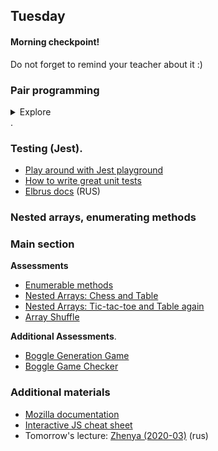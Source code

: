 ## Tuesday

#### Morning checkpoint!

Do not forget to remind your teacher about it :)

### Pair programming
<details>

<summary>
Explore
</summary>

https://habr.com/en/post/151563/  (rus)

**Instruction**.
1. Work in the same repository fork. The partner must be added to the collaborators of the repository.
2. You should change roles on a timer every 30 minutes
Use 1 computer and monitor (the second one should be switched off, otherwise you can distract yourself and start working solo).
3. Agree on lunch time. During this time you should not work alone, but wait for a partner.
4. Swap the Driver and Navigator roles.
5. *At the end of paired programming, give feedback on what is worth improving next time.*

**Benefits of pair programming:**
1. **Sharing the experience:** It often happens that, working in pair, you learn about a couple of new hotkeys or some interesting utilities to speed up your work. In any case, by observing how other students program, you are constantly learning yourself.
2. **Enlarging knowledge about the system:** Constant changing partners for pair programming entails enlarging the knowledge about different parts of the system within the team. This lets you understand how the system develops, improve its design, and helps not to duplicate logic.
3. **Collective ownership of the code:** When everyone participates in writing all parts of the system, there never can appear any case of personal ownership of a class or assembly.
4. **Mentoring:** We all have been beginners in programming. As practice has shown, the easiest infusion into a project comes from pair programming.
5. **More communication:** Communication within the team helps to build trust. Stand-ups and retrospectives can contribute some communication into our daily work, but it can't be compared with the prospects of pair programming.
6. **Coding standards:** Working in pairs, constantly passing the keyboard and swapping pairs, programmers spread the knowledge about the coding standards applied in the project. No longer you'll need to implement some automatic tools to check the code quality.
7. **Improving discipline:** Working in pairs, you tend to demonstrate your interest and skills to the partner. And in this case it's pretty hard to get destructed and switch to social media and funny pictures instead working.
8. **Flow Pairing:** One programmer may ask the other "What are we working on now?" and they both begin to immerse themselves in the task. This approach can lead to flow state pairing, which remarkably increases the productivity.
9. **Fewer interruptions:** As a pair, you have fewer interruptions from some outside factors, since two people's time is more valuable than one person's time, your work becomes twice as valuable.

**Anti-patterns in pair programming**.
1. **Watch the Master:** This happens when there is a developer in the pair who considers (or even is) a guru in his or her field. The less experienced developer's questions about the code generated by Master go unanswered. Master may constantly send his partner to Google to read. The Master doesn't hurry to give the keyboard to his partner, and when the latter gets his hands on it, the Master loses all interest in the process.
2. **Dictator:** One of the developers in the pair always takes a tough ultimatum position on all decisions that relate to current tasks. In such a situation, there can be no question of mutual assistance or learning in pairs.
3. **Go get coffee:** The pair is working at the computer. One of the developers picks up a keyboard and starts writing code. He says to his partner, "While I'm doing this, please, go and get us some coffee." This violates the basic idea of mutual involvement of the both developers into the process.
4. **Silent partners:** Partners don't communicate with each other and don't comment on their actions and decisions as they go along. With no feedback the meaning of the pairing is lost.
5. **Separating tasks at the same table:** Developers stay in pairs, take two computers at the same table (desktop and laptop), and start working in parallel.
6. **Uncomfortable sitting:** The most common cause of fatigue during working in pairs is an uncomfortable position of the keyboard and monitor for whoever is now the "Driver". When the keyboard is passed from one developer to the other, the new Driver does not move to the center of the desk, but bends over to the keyboard, thus making it difficult for him or her to work.
7. **Partner is busy minding his own business:** One partner is moving away from his place of work, checking his email e.t.c. while working in pairs.
8. **Own environment settings:** Every time the control is directed from one partner to the other, the environment is reconfigured: bookmarks, font, etc.
9. **Different style:** Each partner adheres to its own coding standards, which causes heated discussions and terribly formatted code.

</details>.


### Testing (Jest).

* [Play around with Jest playground](https://replit.com/@jest/jest-playground)
* [How to write great unit tests](https://stackoverflow.com/questions/3258733/new-to-unit-testing-how-to-write-great-tests)
* [Elbrus docs](https://github.com/Elbrus-Bootcamp/manuals/blob/master/jasmine.md) (RUS)

### Nested arrays, enumerating methods
### Main section

**Assessments**
- [Enumerable methods](https://github.com/Elbrus-Bootcamp/core-js-enumerable-methods/tree/master-eng)
- [Nested Arrays: Chess and Table](https://github.com/Elbrus-Bootcamp/core-js-nested-arrays-chess/tree/master-eng)
- [Nested Arrays: Tic-tac-toe and Table again](https://github.com/Elbrus-Bootcamp/core-js-nested-arrays-tic-tac-toe/tree/master-eng)
- [Array Shuffle](https://github.com/Elbrus-Bootcamp/shuffle-challenge/tree/master-eng)


**Additional Assessments**.
- [Boggle Generation Game](https://github.com/Elbrus-Bootcamp/extra-nested-arrays-boggle-1-board-generation/tree/master-eng)
- [Boggle Game Checker](https://github.com/Elbrus-Bootcamp/extra-nested-arrays-boggle-2-word-checker/tree/master-eng)

### Additional materials

- [Mozilla documentation](https://developer.mozilla.org/en/docs/Web/JavaScript)
- [Interactive JS cheat sheet](https://htmlcheatsheet.com/js)
- Tomorrow's lecture: [Zhenya (2020-03)](https://www.youtube.com/watch?v=CuZTWdUnwMw&list=PL8NGcSL3ZP--IPOAADXlCXObb3cbrYioH&index=2) (rus)
